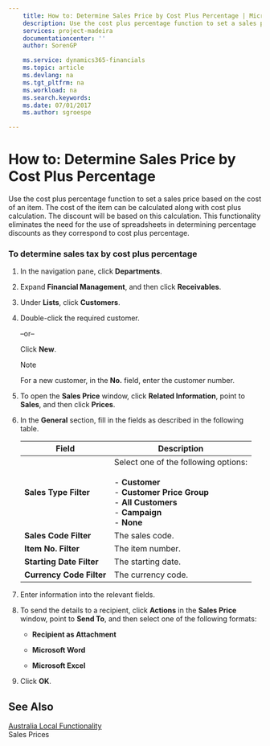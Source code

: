 ```yaml
---
    title: How to: Determine Sales Price by Cost Plus Percentage | Microsoft Docs
    description: Use the cost plus percentage function to set a sales price based on the cost of an item. The cost of the item can be calculated along with cost plus calculation. The discount will be based on this calculation. This functionality eliminates the need for the use of spreadsheets in determining percentage discounts as they correspond to cost plus percentage.
    services: project-madeira
    documentationcenter: ''
    author: SorenGP

    ms.service: dynamics365-financials
    ms.topic: article
    ms.devlang: na
    ms.tgt_pltfrm: na
    ms.workload: na
    ms.search.keywords:
    ms.date: 07/01/2017
    ms.author: sgroespe

---
```

# How to: Determine Sales Price by Cost Plus Percentage
Use the cost plus percentage function to set a sales price based on the cost of an item. The cost of the item can be calculated along with cost plus calculation. The discount will be based on this calculation. This functionality eliminates the need for the use of spreadsheets in determining percentage discounts as they correspond to cost plus percentage.  
  
### To determine sales tax by cost plus percentage  
  
1.  In the navigation pane, click **Departments**.  
  
2.  Expand **Financial Management**, and then click **Receivables**.  
  
3.  Under **Lists**, click **Customers**.  
  
4.  Double-click the required customer.  
  
     –or–  
  
     Click **New**.  
  
    > [!NOTE]  
    >  For a new customer, in the **No.** field, enter the customer number.  
  
5.  To open the **Sales Price** window, click **Related Information**, point to **Sales**, and then click **Prices**.  
  
6.  In the **General** section, fill in the fields as described in the following table.  
  
    |Field|Description|  
    |-----------|-----------------|  
    |**Sales Type Filter**|Select one of the following options:<br /><br /> -   **Customer**<br />-   **Customer Price Group**<br />-   **All Customers**<br />-   **Campaign**<br />-   **None**|  
    |**Sales Code Filter**|The sales code.|  
    |**Item No. Filter**|The item number.|  
    |**Starting Date Filter**|The starting date.|  
    |**Currency Code Filter**|The currency code.|  
  
7.  Enter information into the relevant fields.  
  
8.  To send the details to a recipient, click **Actions** in the **Sales Price** window, point to **Send To**, and then select one of the following formats:  
  
    -   **Recipient as Attachment**  
  
    -   **Microsoft Word**  
  
    -   **Microsoft Excel**  
  
9. Click **OK**.  
  
## See Also  
 [Australia Local Functionality](australia-local-functionality.md)   
 Sales Prices